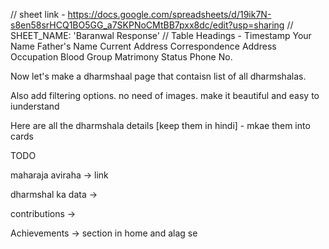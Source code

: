 // sheet link - https://docs.google.com/spreadsheets/d/19ik7N-s8en58srHCQ1BO5GG_a7SKPNoCMtBB7pxx8dc/edit?usp=sharing
// SHEET_NAME: 'Baranwal Response'
// Table Headings - Timestamp	Your Name	Father's Name	Current Address	Correspondence Address	Occupation	Blood Group	Matrimony Status	Phone No.



Now let's make a dharmshaal page that contaisn list of all dharmshalas.

Also add filtering options. no need of images. make it beautiful and easy to iunderstand

Here are all the dharmshala details [keep them in hindi] - mkae them into cards




TODO

maharaja aviraha -> link

dharmshal ka data -> 

contributions -> 

Achievements -> section in home and alag se